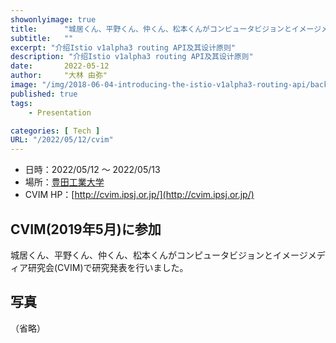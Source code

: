 ```yaml
---
showonlyimage: true
title:      "城居くん、平野くん、仲くん、松本くんがコンピュータビジョンとイメージメディア研究会(CVIM)で研究発表を行いました。"
subtitle:   ""
excerpt: "介绍Istio v1alpha3 routing API及其设计原则"
description: "介绍Istio v1alpha3 routing API及其设计原则"
date:       2022-05-12
author:     "大林 由弥"
image: "/img/2018-06-04-introducing-the-istio-v1alpha3-routing-api/background.jpg"
published: true 
tags:
    - Presentation

categories: [ Tech ]
URL: "/2022/05/12/cvim"
---
```


* 日時：2022/05/12 〜 2022/05/13
* 場所：[豊田工業大学](https://www.toyota-ti.ac.jp/)
* CVIM HP：[http://cvim.ipsj.or.jp/](http://cvim.ipsj.or.jp/)

## CVIM(2019年5月)に参加
城居くん、平野くん、仲くん、松本くんがコンピュータビジョンとイメージメディア研究会(CVIM)で研究発表を行いました。

## 写真

（省略）
